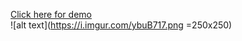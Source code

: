 <a href="https://random-free-game-generator.netlify.app/">Click here for demo</a>
</br>
![alt text](https://i.imgur.com/ybuB717.png =250x250)
